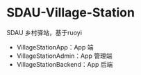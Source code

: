 # SDAU-Village-Station

SDAU 乡村驿站，基于ruoyi

- VillageStationApp：App 端
- VillageStationAdmin：App 管理端
- VillageStationBackend：App 后端
